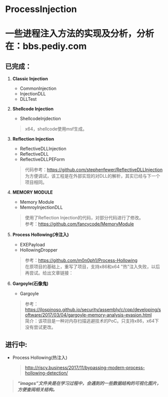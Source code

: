 # **ProcessInjection**

# 一些进程注入方法的实现及分析，分析在：bbs.pediy.com


## **已完成**：

1. **Classic Injection**
	* CommonInjection
	* InjectionDLL
	* DLLTest
2. **Shellcode Injection**
	* ShellcodeInjdection
	> x64，shellcode使用msf生成。
3. **Reflection Injection**
  	* ReflectiveDLLInjection
	* ReflectiveDLL
	* ReflectiveDLLPEForm
	>代码参考：https://github.com/stephenfewer/ReflectiveDLLInjection<br/>
	>为方便调试，该工程是在外部实现的对DLL的解析，其实已经与下一个项目相同。
	

4. **MEMORY MODULE**
	
  	* Memory Module
	* MemroyInjectionDLL
	>使用了Reflection Injection的代码，对部分代码进行了修改。<br/>
	>参考：https://github.com/fancycode/MemoryModule	
	

5. **Process Hollowing(冷注入)**
	
  	* EXEPayload
	* HollowingDropper
	>参考：https://github.com/m0n0ph1/Process-Hollowing <br/>
	在原项目的基础上，重写了项目，支持x86和x64
	"热"注入失败，以后再尝试。给出文章链接：
	
6. **Gargoyle(石像鬼)**
	* Gargoyle
	>参考：https://jlospinoso.github.io/security/assembly/c/cpp/developing/software/2017/03/04/gargoyle-memory-analysis-evasion.html <br/>
	>简介：该项目是一种对内存扫描逃避技术的PoC。只支持x86，x64下没有尝试更改。


## **进行中**:<br/>

+ Process Hollowing(热注入)
	>http://riscy.business/2017/11/bypassing-modern-process-hollowing-detection/
	
>***“images”文件夹是在学习过程中，会遇到的一些数据结构的可视化图片，方便查阅相关结构。***
